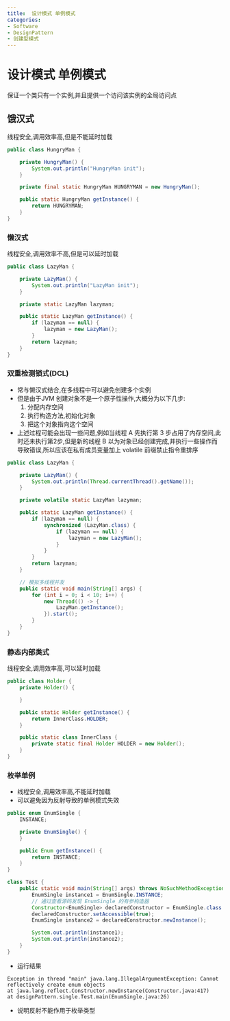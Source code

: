 ```yaml
---
title:  设计模式 单例模式
categories:
- Software
- DesignPattern
- 创建型模式
---
```

#  设计模式 单例模式

保证一个类只有一个实例,并且提供一个访问该实例的全局访问点

## 饿汉式

线程安全,调用效率高,但是不能延时加载

```java
public class HungryMan {

    private HungryMan() {
        System.out.println("HungryMan init");
    }

    private final static HungryMan HUNGRYMAN = new HungryMan();

    public static HungryMan getInstance() {
        return HUNGRYMAN;
    }
}
```

### 懒汉式

线程安全,调用效率不高,但是可以延时加载

```java
public class LazyMan {

    private LazyMan() {
        System.out.println("LazyMan init");
    }

    private static LazyMan lazyman;

    public static LazyMan getInstance() {
        if (lazyman == null) {
            lazyman = new LazyMan();
        }
        return lazyman;
    }
}
```

### 双重检测锁式(DCL)

- 常与懒汉式结合,在多线程中可以避免创建多个实例
- 但是由于JVM 创建对象不是一个原子性操作,大概分为以下几步:
  1. 分配内存空间
  2. 执行构造方法,初始化对象
  3. 把这个对象指向这个空间
- 上述过程可能会出现一些问题,例如当线程 A 先执行第 3 步占用了内存空间,此时还未执行第2步,但是新的线程 B 以为对象已经创建完成,并执行一些操作而导致错误,所以应该在私有成员变量加上 volatile 前缀禁止指令重排序

```java
public class LazyMan {

    private LazyMan() {
        System.out.println(Thread.currentThread().getName());
    }

    private volatile static LazyMan lazyman;

    public static LazyMan getInstance() {
        if (lazyman == null) {
            synchronized (LazyMan.class) {
                if (lazyman == null) {
                    lazyman = new LazyMan();
                }
            }
        }
        return lazyman;
    }

    // 模拟多线程并发
    public static void main(String[] args) {
        for (int i = 0; i < 10; i++) {
            new Thread(() -> {
                LazyMan.getInstance();
            }).start();
        }
    }
}
```

### 静态内部类式

线程安全,调用效率高,可以延时加载

```java
public class Holder {
    private Holder() {

    }

    public static Holder getInstance() {
        return InnerClass.HOLDER;
    }

    public static class InnerClass {
        private static final Holder HOLDER = new Holder();
    }
}
```

### 枚举单例

- 线程安全,调用效率高,不能延时加载
- 可以避免因为反射导致的单例模式失效

```java
public enum EnumSingle {
    INSTANCE;

    private EnumSingle() {
    }

    public Enum getInstance() {
        return INSTANCE;
    }
}

class Test {
    public static void main(String[] args) throws NoSuchMethodException, IllegalAccessException, InvocationTargetException, InstantiationException {
        EnumSingle instance1 = EnumSingle.INSTANCE;
        // 通过查看源码发现 EnumSingle 的有参构造器
        Constructor<EnumSingle> declaredConstructor = EnumSingle.class.getDeclaredConstructor(String.class, int.class);
        declaredConstructor.setAccessible(true);
        EnumSingle instance2 = declaredConstructor.newInstance();

        System.out.println(instance1);
        System.out.println(instance2);
    }
}
```

- 运行结果

```
Exception in thread "main" java.lang.IllegalArgumentException: Cannot reflectively create enum objects
at java.lang.reflect.Constructor.newInstance(Constructor.java:417)
at designPattern.single.Test.main(EnumSingle.java:26)
```

- 说明反射不能作用于枚举类型